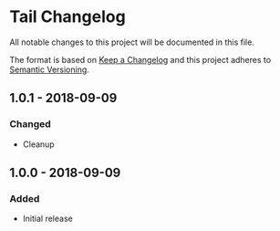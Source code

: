 # Tail Changelog

All notable changes to this project will be documented in this file.

The format is based on [Keep a Changelog](http://keepachangelog.com/) and this project adheres to [Semantic Versioning](http://semver.org/).

## 1.0.1 - 2018-09-09
### Changed
- Cleanup

## 1.0.0 - 2018-09-09
### Added
- Initial release
